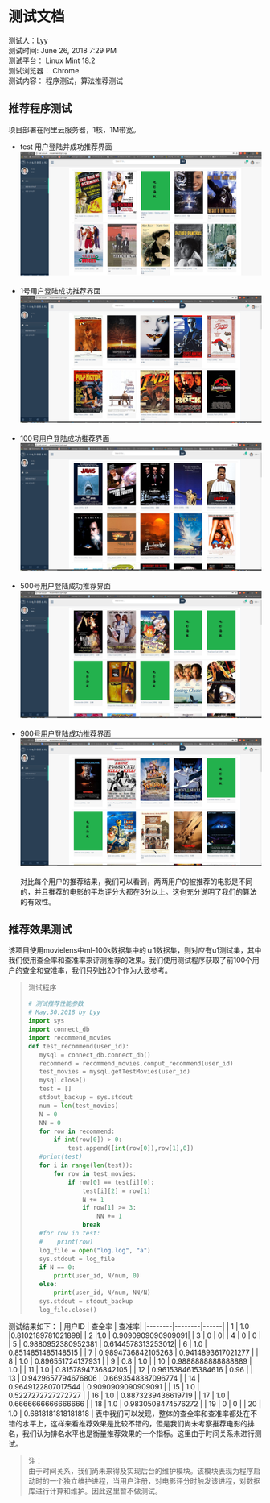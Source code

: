 # 测试文档
测试人：Lyy<br>
测试时间: June 26, 2018 7:29 PM<br>
测试平台： Linux Mint 18.2<br>
测试浏览器： Chrome<br>
测试内容： 程序测试，算法推荐测试
## 推荐程序测试
项目部署在阿里云服务器，1核，1M带宽。
* test 用户登陆并成功推荐界面<br>
![推荐界面](./source/image/推荐.png)<br><br>
* 1号用户登陆成功推荐界面<br>
![1号推荐界面](./source/image/1号推荐界面.png)<br><br>
* 100号用户登陆成功推荐界面<br>
![100号推荐界面](./source/image/100号用户推荐.png)<br><br>
* 500号用户登陆成功推荐界面<br>
![500号推荐界面](./source/image/500号用户推荐.png)<br><br>
* 900号用户登陆成功推荐界面<br>
![900号推荐界面](./source/image/900号用户推荐.png)<br><br>
对比每个用户的推荐结果，我们可以看到，两两用户的被推荐的电影是不同的，并且推荐的电影的平均评分大都在3分以上。这也充分说明了我们的算法的有效性。
## 推荐效果测试
该项目使用movielens中ml-100k数据集中的ｕ1数据集，则对应有u1测试集，其中我们使用查全率和查准率来评测推荐的效果。我们使用测试程序获取了前100个用户的查全和查准率，我们只列出20个作为大致参考。
> 测试程序
> ```python
> # 测试推荐性能参数
># May,30,2018 by Lyy
>import sys
>import connect_db
>import recommend_movies
>def test_recommend(user_id):
>    mysql = connect_db.connect_db()
>    recommend = recommend_movies.comput_recommend(user_id)
>    test_movies = mysql.getTestMovies(user_id)
>    mysql.close()
>    test = []
>    stdout_backup = sys.stdout
>    num = len(test_movies)
>    N = 0
>    NN = 0
>    for row in recommend:
>        if int(row[0]) > 0:
>            test.append([int(row[0]),row[1],0])
>    #print(test)
>    for i in range(len(test)):
>        for row in test_movies:
>            if row[0] == test[i][0]:
>                test[i][2] = row[1]
>                N += 1
>                if row[1] >= 3:
>                    NN += 1
>                break
>    #for row in test:
>    #    print(row)
>    log_file = open("log.log", "a")
>    sys.stdout = log_file
>    if N == 0:
>        print(user_id, N/num, 0)
>    else:
>        print(user_id, N/num, NN/N)
>    sys.stdout = stdout_backup
>    log_file.close()
>
>```
测试结果如下：
| 用户ID  | 查全率 | 查准率|
|--------|--------|------|
|   1     |    1.0    |0.8102189781021898|
| 2 |1.0 | 0.9090909090909091|
| 3 | 0 | 0|
| 4 | 0 | 0 |
| 5 | 0.9880952380952381 | 0.6144578313253012|
| 6 | 1.0 |  0.8514851485148515 |
| 7 | 0.9894736842105263 | 0.9414893617021277 |
| 8 | 1.0 | 0.896551724137931 |
| 9 | 0.8 | 1.0 |
| 10 | 0.9888888888888889 | 1.0 |
| 11 | 1.0 | 0.8157894736842105 |
| 12 | 0.9615384615384616 | 0.96 |
| 13 | 0.9429657794676806 | 0.6693548387096774 |
| 14 |  0.9649122807017544 | 0.9090909090909091 |
| 15 | 1.0 | 0.5227272727272727 |
| 16 | 1.0 | 0.8873239436619719 |
| 17 | 1.0 | 0.6666666666666666 |
| 18 | 1.0 | 0.9830508474576272 |
| 19 | 0 | 0 |
| 20 | 1.0 | 0.6818181818181818 |
表中我们可以发现，整体的查全率和查准率都处在不错的水平上，这样来看推荐效果是比较不错的，但是我们尚未考察推荐电影的排名，我们认为排名水平也是衡量推荐效果的一个指标。这里由于时间关系未进行测试。
> 注：<br>
> 由于时间关系，我们尚未来得及实现后台的维护模块。该模块表现为程序启动时的一个独立维护进程，当用户注册，对电影评分时触发该进程，对数据库进行计算和维护。因此这里暂不做测试。
